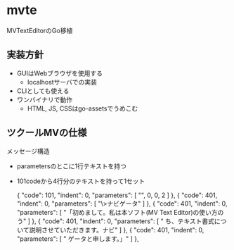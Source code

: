 # mvte

MVTextEditorのGo移植

## 実装方針

- GUIはWebブラウザを使用する
  - localhostサーバでの実装
- CLIとしても使える
- ワンバイナリで動作
  - HTML, JS, CSSはgo-assetsでうめこむ

## ツクールMVの仕様

メッセージ構造

- parametersのとこに1行テキストを持つ
- 101codeから4行分のテキストを持って1セット

    {
      "code": 101,
      "indent": 0,
      "parameters": [
        "",
        0,
        0,
        2
      ]
    },
    {
      "code": 401,
      "indent": 0,
      "parameters": [
        "\\>ナビゲータ"
      ]
    },
    {
      "code": 401,
      "indent": 0,
      "parameters": [
        "「初めまして。私は本ソフト(MV Text Editor)の使い方のう"
      ]
    },
    {
      "code": 401,
      "indent": 0,
      "parameters": [
        "  ち、テキスト書式について説明させていただきます。ナビ"
      ]
    },
    {
      "code": 401,
      "indent": 0,
      "parameters": [
        "  ゲータと申します。」"
      ]
    },
